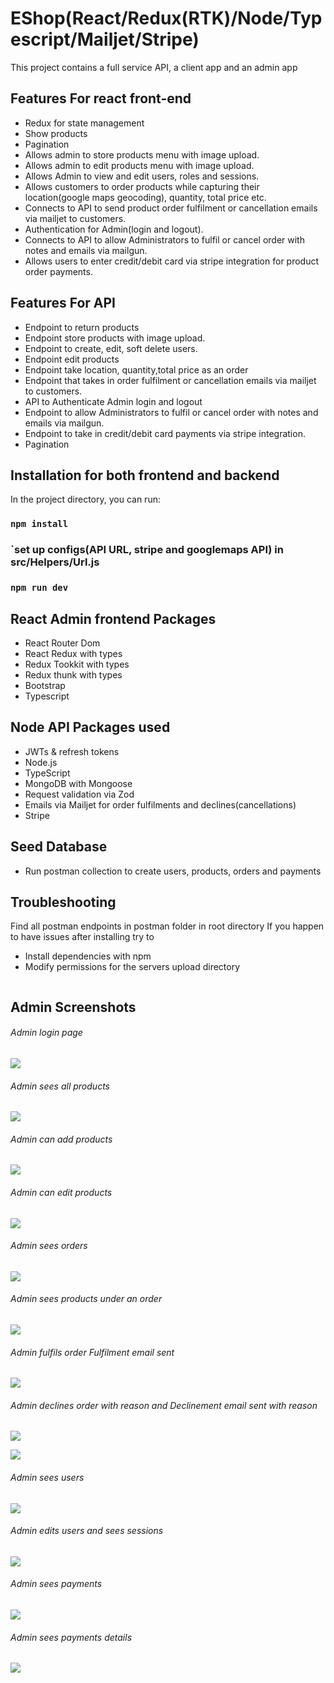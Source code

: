 # EShop(React/Redux(RTK)/Node/Typescript/Mailjet/Stripe)
This project contains a full service API, a client app and an admin app

## Features For react front-end
- Redux for state management
- Show products
- Pagination
- Allows admin to store products menu with image upload.
- Allows admin to edit products menu with image upload.
- Allows Admin to view and edit users, roles and sessions.
- Allows customers to order products while capturing their location(google maps geocoding), quantity, total price etc.
- Connects to API to send product order fulfilment or cancellation emails via mailjet to customers.
- Authentication for Admin(login and logout).
- Connects to API to allow Administrators to fulfil or cancel order with notes and emails via mailgun.
- Allows users to enter credit/debit card via stripe integration for product order payments.

## Features For API
- Endpoint to return products
- Endpoint store products with image upload.
- Endpoint to create, edit, soft delete users.
- Endpoint edit products
- Endpoint take location, quantity,total price as an order
- Endpoint that takes in order fulfilment or cancellation emails via mailjet to customers.
- API to Authenticate Admin login and logout
- Endpoint to allow Administrators to fulfil or cancel order with notes and emails via mailgun.
- Endpoint to take in credit/debit card payments via stripe integration.
- Pagination

## Installation for both frontend and backend

In the project directory, you can run:

### `npm install`
### `set up configs(API URL, stripe and googlemaps API) in src/Helpers/Url.js
### `npm run dev`

## React Admin frontend Packages
- React Router Dom
- React Redux with types
- Redux Tookkit with types
- Redux thunk with types
- Bootstrap
- Typescript

## Node API Packages used
- JWTs & refresh tokens
- Node.js
- TypeScript
- MongoDB with Mongoose
- Request validation via Zod
- Emails via Mailjet for order fulfilments and declines(cancellations)
- Stripe


## Seed Database
- Run postman collection to create users, products, orders and payments

## Troubleshooting
Find all postman endpoints in postman folder in root directory
If you happen to have issues after installing try to

- Install dependencies with npm
- Modify permissions for the servers upload  directory
```
```
<h2 id="screenshots">Admin Screenshots</h2>

<h6> Admin login page </h6>

![](screenshots/admin_login.png)

<h6> Admin sees all products </h6>

![](screenshots/products.png)

<h6> Admin can add products </h6>

![](screenshots/addproducts.png)

<h6> Admin can edit products </h6>

![](screenshots/editproducts.png)

<h6> Admin sees orders </h6>

![](screenshots/orders.png)

<h6> Admin sees products under an order </h6>

![](screenshots/productorders.png)


<h6> Admin fulfils order Fulfilment email sent </h6>

![](screenshots/order_fulfilment.png)

<h6> Admin declines order with reason and Declinement email sent with reason </h6>

![](screenshots/declineorder.png)

![](screenshots/decline_email.png)

<h6> Admin sees users</h6>

![](screenshots/users.png)

<h6> Admin edits users and sees sessions </h6>

![](screenshots/editusers.png)

<h6> Admin sees payments </h6>

![](screenshots/payments.png)

<h6> Admin sees payments details </h6>

![](screenshots/paymentdetails.png)
